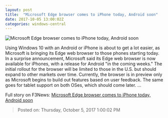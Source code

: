 ```yaml
---
layout: post
title:  "Microsoft Edge browser comes to iPhone today, Android soon"
date: 2017-10-05 13:00:02Z
categories: windows-central
---
```


![Microsoft Edge browser comes to iPhone today, Android soon](https://www.windowscentral.com/sites/wpcentral.com/files/styles/large/public/field/image/2017/10/Microsoft-Edge-iPhone-lead_0.jpg?itok=Z_uV7gN0)

Using Windows 10 with an Android or iPhone is about to get a lot easier, as Microsoft is bringing its Edge web browser to those phones starting today. In a surprise announcement, Microsoft said its Edge web browser is now available for iPhones, with a release for Android "in the coming weeks." The initial rollout for the browser will be limited to those in the U.S. but should expand to other markets over time. Currently, the browser is in preview only as Microsoft begins to build out features based on user feedback. The same goes for tablet support on both OSes, which should come later. ...


Full story on F3News: [Microsoft Edge browser comes to iPhone today, Android soon](http://www.f3nws.com/n/bYxaqE)

> Posted on: Thursday, October 5, 2017 1:00:02 PM
